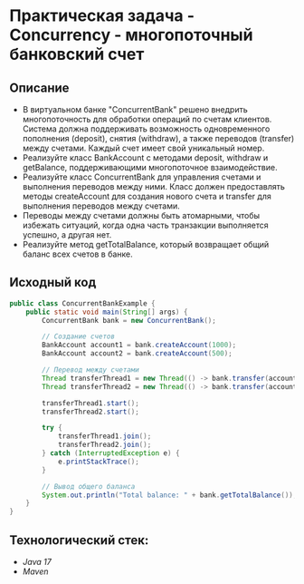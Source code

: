 # Практическая задача - Concurrency - многопоточный банковский счет
## Описание
- В виртуальном банке "ConcurrentBank" решено внедрить многопоточность для обработки операций по счетам клиентов. 
Система должна поддерживать возможность одновременного пополнения (deposit), снятия (withdraw), а также переводов (transfer) между счетами. 
Каждый счет имеет свой уникальный номер.
- Реализуйте класс BankAccount с методами deposit, withdraw и getBalance, поддерживающими многопоточное взаимодействие.
- Реализуйте класс ConcurrentBank для управления счетами и выполнения переводов между ними. 
Класс должен предоставлять методы createAccount для создания нового счета и transfer для выполнения переводов между счетами.
- Переводы между счетами должны быть атомарными, чтобы избежать ситуаций, когда одна часть транзакции выполняется успешно, а другая нет.
- Реализуйте метод getTotalBalance, который возвращает общий баланс всех счетов в банке.
## Исходный код
```java
public class ConcurrentBankExample {
    public static void main(String[] args) {
        ConcurrentBank bank = new ConcurrentBank();

        // Создание счетов
        BankAccount account1 = bank.createAccount(1000);
        BankAccount account2 = bank.createAccount(500);

        // Перевод между счетами
        Thread transferThread1 = new Thread(() -> bank.transfer(account1, account2, 200));
        Thread transferThread2 = new Thread(() -> bank.transfer(account2, account1, 100));

        transferThread1.start();
        transferThread2.start();

        try {
            transferThread1.join();
            transferThread2.join();
        } catch (InterruptedException e) {
            e.printStackTrace();
        }

        // Вывод общего баланса
        System.out.println("Total balance: " + bank.getTotalBalance());
    }
}

```
## Технологический стек:
- *Java 17*
- *Maven*